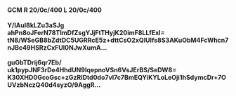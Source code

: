 #### GCM R 20/0c/400 L 20/0c/400
**Y/IAul8kLZu3aSJg**<br/>**ahPn8oJFerN78TImDfZsgYJjFtTHyjK20imF8LLfExI=**<br/>**tN8/WSeGB8bZdtDC5UGRRcE5z+dttCsO2xQIUlfs8S3AKuObM4FcWhcn7nJBc49HSRzCxFUl0NJwXumA...**<br/><br/>
**guGbTDrij6qr7Eb/**<br/>**uk1pypJNF3rDe4HhdUN9IqepnoVSn6VsJErBS/SeDW8=**<br/>**K30XHD0GcoGsc+zGzRIDtd0do7vl7c7BmEQYiKYLoLeOji1hSdymcDr+7OUVzbNczQ40d4syzO/9AggR...**